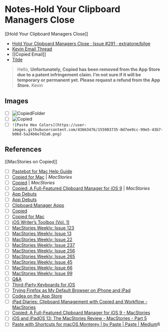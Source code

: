 # Notes-Hold Your Clipboard Managers Close
[[Hold Your Clipboard Managers Close]]
- [Hold Your Clipboard Managers Close · Issue #291 · extratone/bilge](https://github.com/extratone/bilge/issues/291)
- [Kevin Email Thread](https://app.sparkmailapp.com/web-share/YQYdGyL3Uv-lWXAJIoxWsQFM5QAdfkkqI64y44Ni)
- [[Copied Email]]
- [Tilde](https://tilde.town/~extratone/copied)

> Hello,
> **Unfortunately, Copied has been removed from the App Store due to a patent infringement claim. I’m not sure if it will be temporary or permanent yet. Please request a refund from the App Store.**
> Kevin

## Images

- [ ] ![CopiedFolder](https://user-images.githubusercontent.com/43663476/148679892-8779aba1-bf02-4e51-aca6-ba5b52b18cb9.png)
- [ ] ![Copied](https://user-images.githubusercontent.com/43663476/148679894-abd9bed6-6030-4f3a-9509-23dc95cfcbf8.png)
- [ ] `![Paste Hex Colors](https://user-images.githubusercontent.com/43663476/155983735-0d7ee9cc-99e5-43b7-b06d-5a24b6e7d2a6.png)`

## References
[[MacStories on Copied]]
- [ ] [Pastebot for Mac Help Guide](https://tapbots.com/pastebot/help/)
- [ ] [Copied for Mac](https://club.macstories.net/posts/copied-for-mac) | *MacStories*
- [ ] [Copied](https://club.macstories.net/posts/copied) | *MacStories*
- [ ] [Copied: A Full-Featured Clipboard Manager for iOS 9](https://www.macstories.net/reviews/copied-a-full-featured-clipboard-manager-for-ios-9/) | *MacStories*
- [ ] [App Debuts](https://club.macstories.net/posts/app-debuts-237)
- [ ] [App Debuts](https://club.macstories.net/posts/app-debuts-99)
- [ ] [Clipboard Manager Apps](https://club.macstories.net/posts/clipboard-manager-apps)
- [ ] [Copied](https://club.macstories.net/posts/copied)
- [ ] [Copied for Mac](https://club.macstories.net/posts/copied-for-mac)
- [ ] [iOS Writer’s Toolbox (Vol. 1)](https://club.macstories.net/posts/ios-writers-toolbox-vol-1)
- [ ] [MacStories Weekly: Issue 123](https://club.macstories.net/posts/macstories-weekly-issue-123)
- [ ] [MacStories Weekly: Issue 13](https://club.macstories.net/posts/macstories-weekly-issue-13)
- [ ] [MacStories Weekly: Issue 22](https://club.macstories.net/posts/macstories-weekly-issue-22)
- [ ] [MacStories Weekly: Issue 237](https://club.macstories.net/posts/macstories-weekly-issue-237)
- [ ] [MacStories Weekly: Issue 256](https://club.macstories.net/posts/macstories-weekly-issue-256)
- [ ] [MacStories Weekly: Issue 265](https://club.macstories.net/posts/macstories-weekly-issue-265)
- [ ] [MacStories Weekly: Issue 45](https://club.macstories.net/posts/macstories-weekly-issue-45)
- [ ] [MacStories Weekly: Issue 66](https://club.macstories.net/posts/macstories-weekly-issue-66)
- [ ] [MacStories Weekly: Issue 99](https://club.macstories.net/posts/macstories-weekly-issue-99)
- [ ] [Q&A](https://club.macstories.net/posts/q-a-66)
- [ ] [Third-Party Keyboards for iOS](https://club.macstories.net/posts/third-party-keyboards-for-ios)
- [ ] [Trying Firefox as My Default Browser on iPhone and iPad](https://club.macstories.net/posts/trying-firefox-as-my-default-browser-on-iphone-and-ipad)
- [ ] [‎Codea on the App Store](https://itunes.apple.com/us/app/codea/id439571171?mt=8&uo=4&at=10l6nh&ct=ms_weekly)
- [ ] [iPad Diaries: Clipboard Management with Copied and Workflow - MacStories](https://www.macstories.net/ios/ipad-diaries-clipboard-management-with-copied-and-workflow/)
- [ ] [Copied: A Full-Featured Clipboard Manager for iOS 9 - MacStories](https://www.macstories.net/reviews/copied-a-full-featured-clipboard-manager-for-ios-9/)
- [ ] [iOS and iPadOS 13: The MacStories Review - MacStories - Part 5](https://www.macstories.net/stories/ios-and-ipados-13-the-macstories-review/5/#other-design-changes)
- [ ] [Paste with Shortcuts for macOS Monterey | by Paste | Paste | Medium](https://medium.com/pasteapp/paste-with-shortcuts-for-macos-monterey-f74b68bd7d91)ﬁ